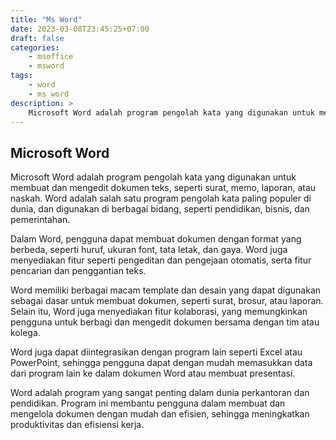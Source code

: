 ```yaml
---
title: "Ms Word"
date: 2023-03-08T23:45:25+07:00
draft: false
categories:
    - msoffice
    - msword
tags:
    - word
    - ms word
description: >
    Microsoft Word adalah program pengolah kata yang digunakan untuk membuat dan mengedit dokumen teks, seperti surat, memo, laporan, atau naskah
---
```


## Microsoft Word

Microsoft Word adalah program pengolah kata yang digunakan untuk membuat dan mengedit dokumen teks, seperti surat, memo, laporan, atau naskah. Word adalah salah satu program pengolah kata paling populer di dunia, dan digunakan di berbagai bidang, seperti pendidikan, bisnis, dan pemerintahan.

Dalam Word, pengguna dapat membuat dokumen dengan format yang berbeda, seperti huruf, ukuran font, tata letak, dan gaya. Word juga menyediakan fitur seperti pengeditan dan pengejaan otomatis, serta fitur pencarian dan penggantian teks.

Word memiliki berbagai macam template dan desain yang dapat digunakan sebagai dasar untuk membuat dokumen, seperti surat, brosur, atau laporan. Selain itu, Word juga menyediakan fitur kolaborasi, yang memungkinkan pengguna untuk berbagi dan mengedit dokumen bersama dengan tim atau kolega.

Word juga dapat diintegrasikan dengan program lain seperti Excel atau PowerPoint, sehingga pengguna dapat dengan mudah memasukkan data dari program lain ke dalam dokumen Word atau membuat presentasi.

Word adalah program yang sangat penting dalam dunia perkantoran dan pendidikan. Program ini membantu pengguna dalam membuat dan mengelola dokumen dengan mudah dan efisien, sehingga meningkatkan produktivitas dan efisiensi kerja.
